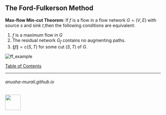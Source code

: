 ## The Ford-Fulkerson Method

**Max-flow Min-cut Theorem**: If $f$ is a flow in a flow network $G = (V, E)$ with source $s$ and sink $t$,then the following conditions are equivalent:
1. $f$ is a maximum flow in $G$
2. The residual network $G_f$ contains no augmenting paths.
3. $\|f\| = c(S, T)$ for some cut $(S, T)$ of $G$.

![ff_example](https://github.com/anusha-murali/anusha-murali.github.io/assets/111596338/9d911024-195b-4fce-ab0f-b471129cfab7)




[Table of Contents](./index.md)
<!--
![111596338](https://github.com/anusha-murali/anusha-murali.github.io/assets/111596338/639243aa-2857-4595-a65a-7852762bb002)
-->

* * *
###### anusha-murali.github.io

<img src="https://github.com/anusha-murali/anusha-murali.github.io/assets/111596338/639243aa-2857-4595-a65a-7852762bb002" width="50" height="50"/>
